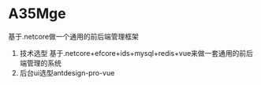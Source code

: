 # A35Mge
基于.netcore做一个通用的前后端管理框架
1. 技术选型
基于.netcore+efcore+ids+mysql+redis+vue来做一套通用的前后端管理的系统
2. 后台ui选型antdesign-pro-vue
